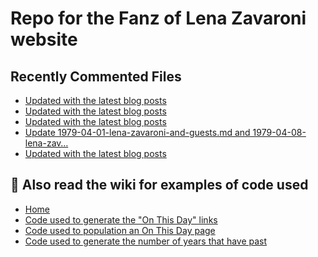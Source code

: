 # Repo for the Fanz of Lena Zavaroni website

## Recently Commented Files
<!-- BLOG-POST-LIST:START -->
- [Updated with the latest blog posts](https://github.com/FanzOfLenaZavaroni/fanzoflenazavaroni.github.io/commit/bc09cc9cfa0764db46a6d61814676f7c554c6349)
- [Updated with the latest blog posts](https://github.com/FanzOfLenaZavaroni/fanzoflenazavaroni.github.io/commit/16ee93e699ea73acd2179cd651dd735a372d4578)
- [Updated with the latest blog posts](https://github.com/FanzOfLenaZavaroni/fanzoflenazavaroni.github.io/commit/519fdee9595be4a067be263702846d895fe6edd8)
- [Update 1979-04-01-lena-zavaroni-and-guests.md and 1979-04-08-lena-zav…](https://github.com/FanzOfLenaZavaroni/fanzoflenazavaroni.github.io/commit/e8b9c2e7f18a42fcede6296a51beb8ef45186d7c)
- [Updated with the latest blog posts](https://github.com/FanzOfLenaZavaroni/fanzoflenazavaroni.github.io/commit/1a502d6987d4d043cc08e8854ee66ef0b26461f8)
<!-- BLOG-POST-LIST:END -->

## :notebook: Also read the wiki for examples of code used
* [Home](https://github.com/FanzOfLenaZavaroni/fanzoflenazavaroni.github.io/wiki)
* [Code used to generate the "On This Day" links](https://github.com/FanzOfLenaZavaroni/fanzoflenazavaroni.github.io/wiki/On-This-Day-Code)
* [Code used to population an On This Day page](https://github.com/FanzOfLenaZavaroni/fanzoflenazavaroni.github.io/wiki/Code-used-to-population-an-On-This-Day-page)
* [Code used to generate the number of years that have past](https://github.com/FanzOfLenaZavaroni/fanzoflenazavaroni.github.io/wiki/Number-of-years-gone-by-code)
